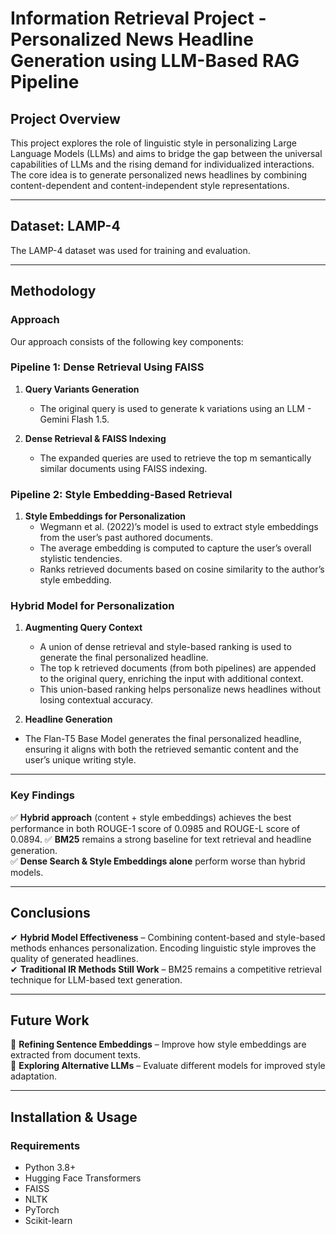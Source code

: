 # Information Retrieval Project - Personalized News Headline Generation using LLM-Based RAG Pipeline

## **Project Overview**
This project explores the role of linguistic style in personalizing Large Language Models (LLMs) and aims to bridge the gap between the universal capabilities of LLMs and the rising demand for individualized interactions. The core idea is to generate personalized news headlines by combining content-dependent and content-independent style representations.

---

## **Dataset: LAMP-4**
The LAMP-4 dataset was used for training and evaluation. 

---

## **Methodology**
### **Approach**
Our approach consists of the following key components:  

### **Pipeline 1: Dense Retrieval Using FAISS**  
1. **Query Variants Generation**  
   - The original query is used to generate k variations using an LLM - Gemini Flash 1.5.
     
2. **Dense Retrieval & FAISS Indexing**  
   - The expanded queries are used to retrieve the top m semantically similar documents using FAISS indexing.  

### **Pipeline 2: Style Embedding-Based Retrieval**  
1. **Style Embeddings for Personalization**  
   - Wegmann et al. (2022)’s model is used to extract style embeddings from the user’s past authored documents.  
   - The average embedding is computed to capture the user’s overall stylistic tendencies.
   - Ranks retrieved documents based on cosine similarity to the author’s style embedding.
  
### **Hybrid Model for Personalization**  
1. **Augmenting Query Context**  
   - A union of dense retrieval and style-based ranking is used to generate the final personalized headline.
   - The top k retrieved documents (from both pipelines) are appended to the original query, enriching the input with additional context. 
   - This union-based ranking helps personalize news headlines without losing contextual accuracy.

2. **Headline Generation**  
  - The Flan-T5 Base Model generates the final personalized headline, ensuring it aligns with both the retrieved semantic content and the user’s unique writing style.

---

### **Key Findings**
✅ **Hybrid approach** (content + style embeddings) achieves the best performance in both ROUGE-1 score of 0.0985 and ROUGE-L score of 0.0894. 
✅ **BM25** remains a strong baseline for text retrieval and headline generation.  
✅ **Dense Search & Style Embeddings alone** perform worse than hybrid models.  

---

## **Conclusions**
✔ **Hybrid Model Effectiveness** – Combining content-based and style-based methods enhances personalization. Encoding linguistic style improves the quality of generated headlines.  
✔ **Traditional IR Methods Still Work** – BM25 remains a competitive retrieval technique for LLM-based text generation.  

---

## **Future Work**
🚀 **Refining Sentence Embeddings** – Improve how style embeddings are extracted from document texts.  
🚀 **Exploring Alternative LLMs** – Evaluate different models for improved style adaptation.  

---

## **Installation & Usage**
### **Requirements**
- Python 3.8+
- Hugging Face Transformers
- FAISS
- NLTK
- PyTorch
- Scikit-learn
